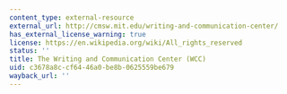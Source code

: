```yaml
---
content_type: external-resource
external_url: http://cmsw.mit.edu/writing-and-communication-center/
has_external_license_warning: true
license: https://en.wikipedia.org/wiki/All_rights_reserved
status: ''
title: The Writing and Communication Center (WCC)
uid: c3678a8c-cf64-46a0-be8b-0625559be679
wayback_url: ''
---
```

